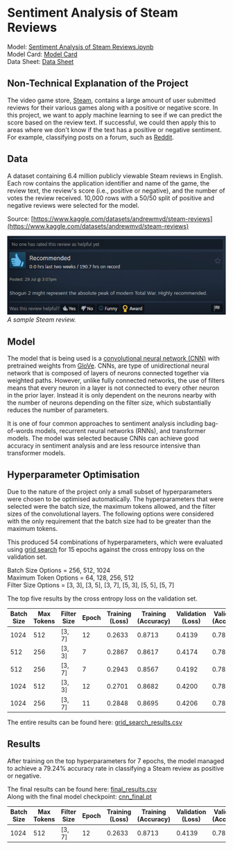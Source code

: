 # Sentiment Analysis of Steam Reviews

Model: [Sentiment Analysis of Steam Reviews.ipynb](<Sentiment Analysis of Steam Reviews.ipynb'>)\
Model Card: [Model Card](<Model Card.md>)\
Data Sheet: [Data Sheet](<Data Sheet.md>)

## Non-Technical Explanation of the Project

The video game store, [Steam](https://store.steampowered.com/), contains a large amount of user submitted reviews for their various games along with a positive or negative score. In this project, we want to apply machine learning to see if we can predict the score based on the review text. If successful, we could then apply this to areas where we don't know if the text has a positive or negative sentiment. For example, classifying posts on a forum, such as [Reddit](https://www.reddit.com/).

## Data

A dataset containing 6.4 million publicly viewable Steam reviews in English. Each row contains the application identifier and name of the game, the review text, the review's score (i.e., positive or negative), and the number of votes the review received. 10,000 rows with a 50/50 split of positive and negative reviews were selected for the model.

Source: [https://www.kaggle.com/datasets/andrewmvd/steam-reviews](https://www.kaggle.com/datasets/andrewmvd/steam-reviews)

![Sample Steam review](images/sample_steam_review.png)\
*A sample Steam review.*

## Model 

The model that is being used is a [convolutional neural network (CNN)](https://en.wikipedia.org/wiki/Convolutional_neural_network) with pretrained weights from [GloVe](https://nlp.stanford.edu/projects/glove/). CNNs, are type of unidirectional neural network that is composed of layers of neurons connected together via weighted paths. However, unlike fully connected networks, the use of filters means that every neuron in a layer is not connected to every other neuron in the prior layer. Instead it is only dependent on the neurons nearby with the number of neurons depending on the filter size, which substantially reduces the number of parameters.

It is one of four common approaches to sentiment analysis including bag-of-words models, recurrent neural networks (RNNs), and transformer models. The model was selected because CNNs can achieve good accuracy in sentiment analysis and are less resource intensive than transformer models.

## Hyperparameter Optimisation

Due to the nature of the project only a small subset of hyperparameters were chosen to be optimised automatically. The hyperparameters that were selected were the batch size, the maximum tokens allowed, and the filter sizes of the convolutional layers. The following options were considered with the only requirement that the batch size had to be greater than the maximum tokens. 

This produced 54 combinations of hyperparameters, which were evaluated using [grid search](https://en.wikipedia.org/wiki/Hyperparameter_optimization#Grid_search) for 15 epochs against the cross entropy loss on the validation set.

Batch Size Options = 256, 512, 1024\
Maximum Token Options = 64, 128, 256, 512\
Filter Size Options = [3, 3], [3, 5], [3, 7], [5, 3], [5, 5], [5, 7]

The top five results by the cross entropy loss on the validation set.

|Batch Size|Max Tokens|Filter Size|Epoch|Training (Loss)    |Training (Accuracy)|Validation (Loss)  |Validation (Accuracy)|Testing (Loss)     |Testing (Accuracy)|
|----------|----------|-----------|-----|-------------------|-------------------|-------------------|---------------------|-------------------|------------------|
|1024      |512       |[3, 7]     |12   |0.2633             |0.8713             |0.4139             |0.7893               |0.4301             |0.7924            |
|512       |256       |[3, 3]     |7    |0.2867             |0.8617             |0.4174             |0.7823               |0.4313             |0.7943            |
|512       |256       |[3, 7]     |7    |0.2943             |0.8567             |0.4192             |0.7830               |0.4317             |0.7942            |
|1024      |512       |[3, 3]     |12   |0.2701             |0.8682             |0.4200             |0.7823               |0.4353             |0.7874            |
|1024      |256       |[3, 7]     |11   |0.2848             |0.8695             |0.4206             |0.7803               |0.4339             |0.7918            |

The entire results can be found here: [grid_search_results.csv](results/grid_search_results.csv)

## Results

After training on the top hyperparameters for 7 epochs, the model managed to achieve a 79.24% accuracy rate in classifying a Steam review as positive or negative. 

The final results can be found here: [final_results.csv](results/final_results.csv)\
Along with the final model checkpoint: [cnn_final.pt](checkpoints/cnn_final.pt)

|Batch Size|Max Tokens|Filter Size|Epoch|Training (Loss)    |Training (Accuracy)|Validation (Loss)  |Validation (Accuracy)|Testing (Loss)     |Testing (Accuracy)|
|----------|----------|-----------|-----|-------------------|-------------------|-------------------|---------------------|-------------------|------------------|
|1024      |512       |[3, 7]     |12   |0.2633             |0.8713             |0.4139             |0.7893               |0.4301             |0.7924            |
